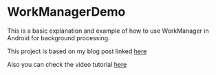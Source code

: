 # WorkManagerDemo
This is a basic explanation and example of how to use WorkManager in Android for background processing.

This project is based on my blog post linked [here](https://tobiburblog.wordpress.com/2020/06/10/android-data-syncing-with-work-manager/)

Also you can check the video tutorial [here](https://youtu.be/ii-GIhOWgKc)
